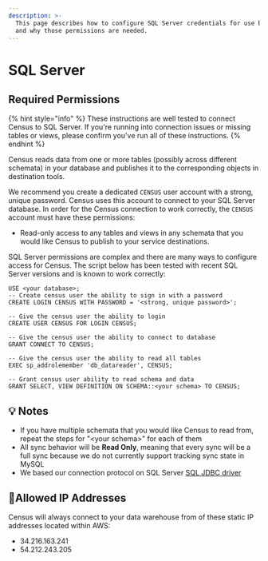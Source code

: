 ```yaml
---
description: >-
  This page describes how to configure SQL Server credentials for use by Census
  and why those permissions are needed.
---
```


# SQL Server

## Required Permissions

{% hint style="info" %}
These instructions are well tested to connect Census to SQL Server. If you're running into connection issues or missing tables or views, please confirm you've run all of these instructions.&#x20;
{% endhint %}

Census reads data from one or more tables (possibly across different schemata) in your database and publishes it to the corresponding objects in destination tools.&#x20;

We recommend you create a dedicated `CENSUS` user account with a strong, unique password. Census uses this account to connect to your SQL Server database. In order for the Census connection to work correctly, the `CENSUS` account must have these permissions:

* Read-only access to any tables and views in any schemata that you would like Census to publish to your service destinations.

SQL Server permissions are complex and there are many ways to configure access for Census. The script below has been tested with recent SQL Server versions and is known to work correctly:

```
USE <your database>;
-- Create census user the ability to sign in with a password
CREATE LOGIN CENSUS WITH PASSWORD = '<strong, unique password>';

-- Give the census user the ability to login
CREATE USER CENSUS FOR LOGIN CENSUS;

-- Give the census user the ability to connect to database
GRANT CONNECT TO CENSUS;

-- Give the census user the ability to read all tables
EXEC sp_addrolemember 'db_datareader', CENSUS;

-- Grant census user ability to read schema and data
GRANT SELECT, VIEW DEFINITION ON SCHEMA::<your schema> TO CENSUS;
```

## 💡 Notes

* If you have multiple schemata that you would like Census to read from, repeat the steps for "\<your schema>" for each of them
* All sync behavior will be **Read Only**, meaning that every sync will be a full sync because we do not currently support tracking sync state in MySQL
* We based our connection protocol on SQL Server [SQL JDBC driver](https://docs.microsoft.com/en-us/sql/connect/jdbc/microsoft-jdbc-driver-for-sql-server?view=sql-server-ver15)



## 🚦Allowed IP Addresses

Census will always connect to your data warehouse from of these static IP addresses located within AWS:

* 34.216.163.241
* 54.212.243.205

